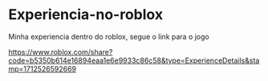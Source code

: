 # Experiencia-no-roblox
Minha experiencia dentro do roblox, segue o link para o jogo

https://www.roblox.com/share?code=b5350b614e16894eaa1e6e9933c86c58&type=ExperienceDetails&stamp=1712526592669
